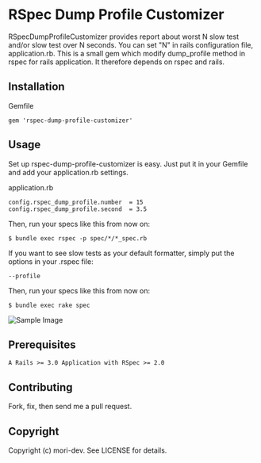 # RSpec Dump Profile Customizer

RSpecDumpProfileCustomizer provides report about worst N slow test and/or slow test over N seconds. You can set "N" in rails configuration file, application.rb. This is a small gem which modify dump_profile method in rspec for rails application. It therefore depends on rspec and rails.

## Installation

Gemfile

    gem 'rspec-dump-profile-customizer'

## Usage

Set up rspec-dump-profile-customizer is easy. Just put it in your Gemfile and add your application.rb settings.

application.rb

    config.rspec_dump_profile.number  = 15
    config.rspec_dump_profile.second  = 3.5

Then, run your specs like this from now on:

    $ bundle exec rspec -p spec/*/*_spec.rb

If you want to see slow tests as your default formatter, simply put the options in your .rspec file:

    --profile

Then, run your specs like this from now on:

    $ bundle exec rake spec



![Sample Image](https://github.com/mori-dev/rspec-dump-profile-customizer/raw/master/rspec-dump-profile-customizer-sample.png)


## Prerequisites

    A Rails >= 3.0 Application with RSpec >= 2.0

## Contributing

Fork, fix, then send me a pull request.

## Copyright

Copyright (c) mori-dev. See LICENSE for details.

